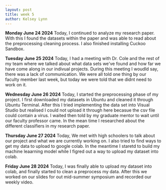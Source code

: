 ```yaml
---
layout: post
title: week 5
author: Kelsey Lynn
---
```

**Monday June 24 2024**
 Today, I continued to analyze my research paper. With this I found the datasets within the paper and was able to read about the preprocessing cleaning process. I also finished installing Cuckoo Sandbox.
 
**Tuesday June 25 2024**
Today, I had a meeting with Dr. Cole and the rest of my team where we talked about what data sets we've found and how far we have come along in our indivual projects. During this meeting I woudld say, there was a lack of communication. We were all told one thing by our faculty member last week, but today we were told that we didnt need to work on it. 

**Wednesday June 26 2024**
Today, I started the preprocessing phase of my project. I first downloaded my datasets in Ubuntu and cleaned it through Ubuntu Terminal. After this I tried implementing the data set into Visual Studio but realised I could not upload it through here becasue the csv file could contain a virus. I waited then told by my graduate mentor to wait until our faculty professor came. In the mean time I researched about the different classifiers in my research paper.

**Thursday June 27 2024**
Today, We met with high schoolers to talk about our project and what we are currently working on. I also tried to find ways to get my data to upload to google colab. In the meantime I staretd to build my machine leaarning model while I figred out a way to upload my dataset into colab.

**Friday June 28 2024**
Today, I was finally able to upload my dataset into colab, and finally started to clean a preprocess my data. After this we worked on our slides for out mid-summer symposium and recorded our weekly video.
